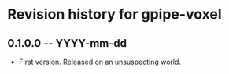 # Revision history for gpipe-voxel

## 0.1.0.0 -- YYYY-mm-dd

* First version. Released on an unsuspecting world.
